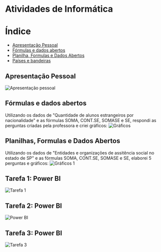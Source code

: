 # Atividades de Informática

# Índice

* [Apresentação Pessoal](#apresentação)
* [Fórmulas e dados abertos](#objetivo-do-projeto)
* [Planilha, Formulas e Dados Abertos](#Sprints)
* [Países e bandeiras](#Burndown)
  
## Apresentação Pessoal
![Apresentação pessoal](https://github.com/user-attachments/assets/69c4cb5d-d6a6-4bc9-8041-f04f7b4f493c)

## Fórmulas e dados abertos
Utilizando os dados de "Quantidade de alunos estrangeiros por nacionalidade" e as fórmulas  SOMA, CONT.SE, SOMASE e SE, respondi as perguntas criadas pela professora e criei gráficos:
![Gráficos](https://github.com/user-attachments/assets/def9f345-de29-4052-8378-082e629795b4)

## Planilhas, Formulas e Dados Abertos
Utilizando os dados de "Entidades e organizações de assitência social no estado de SP" e as fórmulas SOMA, CONT.SE, SOMASE e SE, elaborei 5 perguntas e gráficos:
![Gráficos 1](https://github.com/user-attachments/assets/27d24549-02a1-4968-9cb5-4ea00a606c2e)

## Tarefa 1: Power BI
![Tarefa 1](https://github.com/user-attachments/assets/f5401d52-359c-4e9b-80f6-a8fd28330850)

## Tarefa 2: Power BI
![Power BI](https://github.com/user-attachments/assets/0190d94b-f6d5-4d07-9fb9-8720d36a6b73)

## Tarefa 3: Power BI
![Tarefa 3](https://github.com/user-attachments/assets/97764106-ca20-44b2-944e-33c832346bd3)


